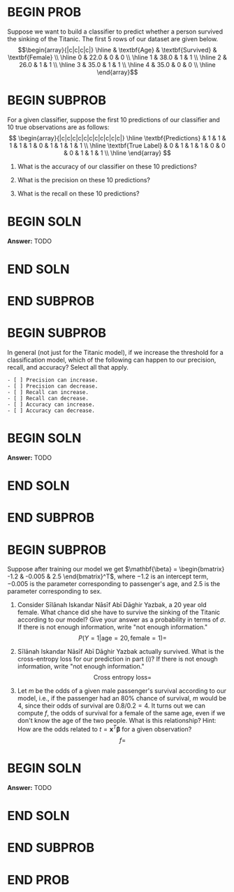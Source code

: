 # BEGIN PROB
Suppose we want to build a classifier to predict whether a person survived the sinking of the Titanic. The first 5 rows of our dataset are given below.
$$\begin{array}{|c|c|c|c|}
\hline
 & \textbf{Age} & \textbf{Survived} & \textbf{Female} \\ \hline
0 & 22.0 & 0 & 0 \\ \hline
1 & 38.0 & 1 & 1 \\ \hline
2 & 26.0 & 1 & 1 \\ \hline
3 & 35.0 & 1 & 1 \\ \hline
4 & 35.0 & 0 & 0 \\ \hline
\end{array}$$
# BEGIN SUBPROB
For a given classifier, suppose the first 10 predictions of our classifier and 10 true observations are as follows:
$$
\begin{array}{|c|c|c|c|c|c|c|c|c|c|c|}
\hline
\textbf{Predictions} & 1 & 1 & 1 & 1 & 1 & 0 & 1 & 1 & 1 & 1 \\ \hline
\textbf{True Label} & 0 & 1 & 1 & 1 & 0 & 0 & 0 & 1 & 1 & 1 \\ \hline
\end{array}
$$
1. What is the accuracy of our classifier on these 10 predictions? 

2. What is the precision on these 10 predictions? 

3. What is the recall on these 10 predictions?
# BEGIN SOLN
**Answer:** 
TODO
# END SOLN

# END SUBPROB

# BEGIN SUBPROB
In general (not just for the Titanic model), if we increase the threshold for a classification model, which of the following can happen to our precision, recall, and accuracy? Select all that apply.

    - [ ] Precision can increase.
    - [ ] Precision can decrease.
    - [ ] Recall can increase.
    - [ ] Recall can decrease.
    - [ ] Accuracy can increase.
    - [ ] Accuracy can decrease.
# BEGIN SOLN
**Answer:**
TODO
# END SOLN

# END SUBPROB

# BEGIN SUBPROB
Suppose after training our model we get $\mathbf{\beta} = \begin{bmatrix}
-1.2 & -0.005 & 2.5
\end{bmatrix}^T$, where $-1.2$ is an intercept term, $-0.005$ is the parameter corresponding to passenger's age, and $2.5$ is the parameter corresponding to sex.

1. Consider Sı̄lānah Iskandar Nāsı̄f Abı̄ Dāghir Yazbak, a 20 year old female. What chance did she have to survive the sinking of the Titanic according to our model? Give your answer as a probability in terms of $\sigma$. If there is not enough information, write "not enough information."
    $$
    P(Y = 1 | \text{age} = 20, \text{female} = 1) =
    $$


2. Sı̄lānah Iskandar Nāsı̄f Abı̄ Dāghir Yazbak actually survived. What is the cross-entropy loss for our prediction in part (i)? If there is not enough information, write "not enough information."
    $$
    \text{Cross entropy loss} =
    $$


3. Let $m$ be the odds of a given male passenger's survival according to our model, i.e., if the passenger had an 80\% chance of survival, $m$ would be 4, since their odds of survival are $0.8 / 0.2 = 4$. It turns out we can compute $f$, the odds of survival for a female of the same age, even if we don't know the age of the two people. What is this relationship? Hint: How are the odds related to $t = \mathbf{x}^T \mathbf{\beta}$ for a given observation?
    $$
    f =
    $$

# BEGIN SOLN
**Answer:** 
TODO
# END SOLN

# END SUBPROB


# END PROB
